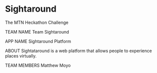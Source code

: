 # Sightaround
The MTN Heckathon Challenge

TEAM NAME
Team Sightaround

APP NAME
Sightaround Platform

ABOUT
Sightataround is a web platform that allows people to experience places virtually.

TEAM MEMBERS
Matthew Moyo
